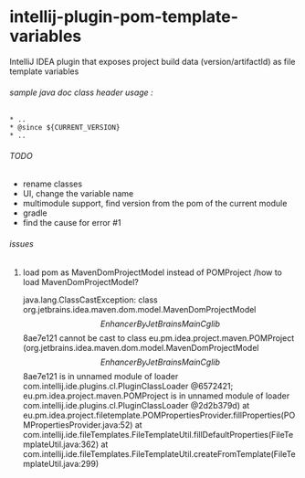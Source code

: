 # intellij-plugin-pom-template-variables

IntelliJ IDEA plugin that exposes project build data (version/artifactId) as file template variables





###### sample java doc class header usage :
 
    * ..
    * @since ${CURRENT_VERSION}
    * ..


###### TODO

- rename classes
- UI, change the variable name
- multimodule support, find version from the pom of the current module
- gradle
- find the cause for error #1


###### issues
 
1. load pom as MavenDomProjectModel instead of POMProject /how to load MavenDomProjectModel?


     java.lang.ClassCastException: class org.jetbrains.idea.maven.dom.model.MavenDomProjectModel$$EnhancerByJetBrainsMainCglib$$8ae7e121 cannot be cast to class eu.pm.idea.project.maven.POMProject (org.jetbrains.idea.maven.dom.model.MavenDomProjectModel$$EnhancerByJetBrainsMainCglib$$8ae7e121 is in unnamed module of loader com.intellij.ide.plugins.cl.PluginClassLoader @6572421; eu.pm.idea.project.maven.POMProject is in unnamed module of loader com.intellij.ide.plugins.cl.PluginClassLoader @2d2b379d)
     at eu.pm.idea.project.filetemplate.POMPropertiesProvider.fillProperties(POMPropertiesProvider.java:52)
     at com.intellij.ide.fileTemplates.FileTemplateUtil.fillDefaultProperties(FileTemplateUtil.java:362)
     at com.intellij.ide.fileTemplates.FileTemplateUtil.createFromTemplate(FileTemplateUtil.java:299)

